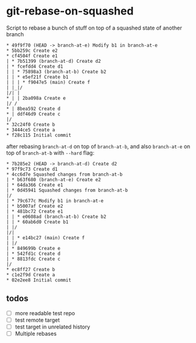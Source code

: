 # git-rebase-on-squashed
Script to rebase a bunch of stuff on top of a squashed state of another branch

```
* 49f9f70 (HEAD -> branch-at-e) Modify b1 in branch-at-e
* 5bb259c Create e2
* cf4504f Create e1
| * 7b51399 (branch-at-d) Create d2
| * fcefdd4 Create d1
| | * 75898a3 (branch-at-b) Create b2
| | * e5ef21f Create b1
| | | * f9047e5 (main) Create f
| |_|/  
|/| |   
* | | 2ba098a Create e
|/ /  
* | 8bea592 Create d
* | ddf46d9 Create c
|/  
* 32c24f0 Create b
* 3444ce5 Create a
* f28c115 Initial commit
```

after rebasing `branch-at-d` on top of `branch-at-b`,
and also `branch-at-e` on top of `branch-at-b` with `--hard` flag:

```
* 7b285e2 (HEAD -> branch-at-d) Create d2
* 97f9c73 Create d1
* 4cc6d7e Squashed changes from branch-at-b
| * b63f680 (branch-at-e) Create e2
| * 64da366 Create e1
| * 0d45941 Squashed changes from branch-at-b
|/  
| * 79c677c Modify b1 in branch-at-e
| * b5007af Create e2
| * 481bc72 Create e1
| | * e0608ad (branch-at-b) Create b2
| | * 60ab6d0 Create b1
| |/  
|/|   
| | * e14bc27 (main) Create f
| |/  
| * 849699b Create e
| * 542fd1c Create d
| * 8813fdc Create c
|/  
* ec8ff27 Create b
* c1e2f9d Create a
* 02e2ee8 Initial commit
```


## todos

- [ ] more readable test repo
- [ ] test remote target
- [ ] test target in unrelated history
- [ ] Multiple rebases
